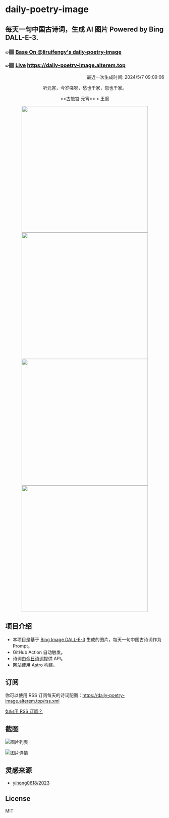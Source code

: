 
# daily-poetry-image

## 每天一句中国古诗词，生成 AI 图片 Powered by Bing DALL-E-3.

### 👉🏽 [Base On @liruifengv's daily-poetry-image](https://github.com/liruifengv/daily-poetry-image)

### 👉🏽 [Live](https://daily-poetry-image.alterem.top/) https://daily-poetry-image.alterem.top

<p align="right">
  最近一次生成时间: 2024/5/7 09:09:06
</p>
<p align="center">
听元宵，今岁嗟呀，愁也千家，怨也千家。
</p>
<p align="center">
<<古蟾宫·元宵>> • 王磐
</p>
<p align="center">
<img src="https://tse4.mm.bing.net/th/id/OIG2.LlHzYj7u_RkXVH8zkC69" height="400" width="400" />
<img src="https://tse2.mm.bing.net/th/id/OIG2.15mhKmR6JlbI4TEE4y.C" height="400" width="400" />
<img src="https://tse4.mm.bing.net/th/id/OIG2.ieHIseuOqCFV96mAeQ.F" height="400" width="400" />
<img src="https://tse4.mm.bing.net/th/id/OIG2.VidvsGtZ.K0z2XaGfSmv" height="400" width="400" />
</p>

## 项目介绍

-   本项目是基于 [Bing Image DALL-E-3](https://www.bing.com/images/create) 生成的图片，每天一句中国古诗词作为 Prompt。
-   GitHub Action 自动触发。
-   诗词由[今日诗词](https://www.jinrishici.com/)提供 API。
-   网站使用 [Astro](https://astro.build) 构建。

## 订阅

你可以使用 RSS 订阅每天的诗词配图：https://daily-poetry-image.alterem.top/rss.xml

[如何用 RSS 订阅？](https://zhuanlan.zhihu.com/p/55026716)

## 截图

![图片列表](./screenshots/Snipaste_2023-12-28_21-00-26.png)

![图片详情](./screenshots/Snipaste_2023-12-28_21-00-53.png)

## 灵感来源

-   [yihong0618/2023](https://github.com/yihong0618/2023)

## License

MIT
